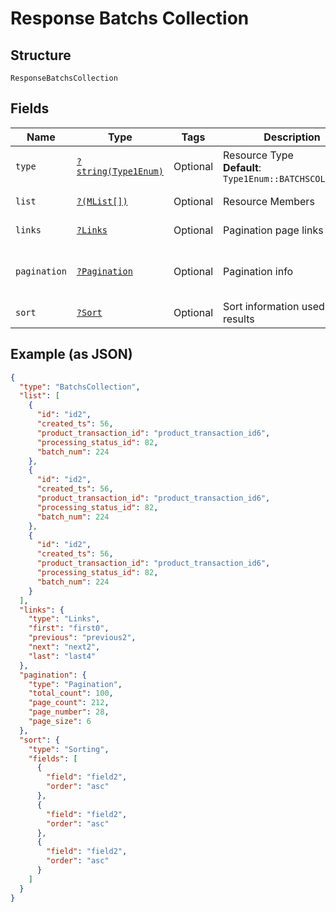 
# Response Batchs Collection

## Structure

`ResponseBatchsCollection`

## Fields

| Name | Type | Tags | Description | Getter | Setter |
|  --- | --- | --- | --- | --- | --- |
| `type` | [`?string(Type1Enum)`](../../doc/models/type-1-enum.md) | Optional | Resource Type<br>**Default**: `Type1Enum::BATCHSCOLLECTION` | getType(): ?string | setType(?string type): void |
| `list` | [`?(MList[])`](../../doc/models/m-list.md) | Optional | Resource Members | getList(): ?array | setList(?array list): void |
| `links` | [`?Links`](../../doc/models/links.md) | Optional | Pagination page links | getLinks(): ?Links | setLinks(?Links links): void |
| `pagination` | [`?Pagination`](../../doc/models/pagination.md) | Optional | Pagination info | getPagination(): ?Pagination | setPagination(?Pagination pagination): void |
| `sort` | [`?Sort`](../../doc/models/sort.md) | Optional | Sort information used on the results | getSort(): ?Sort | setSort(?Sort sort): void |

## Example (as JSON)

```json
{
  "type": "BatchsCollection",
  "list": [
    {
      "id": "id2",
      "created_ts": 56,
      "product_transaction_id": "product_transaction_id6",
      "processing_status_id": 82,
      "batch_num": 224
    },
    {
      "id": "id2",
      "created_ts": 56,
      "product_transaction_id": "product_transaction_id6",
      "processing_status_id": 82,
      "batch_num": 224
    },
    {
      "id": "id2",
      "created_ts": 56,
      "product_transaction_id": "product_transaction_id6",
      "processing_status_id": 82,
      "batch_num": 224
    }
  ],
  "links": {
    "type": "Links",
    "first": "first0",
    "previous": "previous2",
    "next": "next2",
    "last": "last4"
  },
  "pagination": {
    "type": "Pagination",
    "total_count": 100,
    "page_count": 212,
    "page_number": 28,
    "page_size": 6
  },
  "sort": {
    "type": "Sorting",
    "fields": [
      {
        "field": "field2",
        "order": "asc"
      },
      {
        "field": "field2",
        "order": "asc"
      },
      {
        "field": "field2",
        "order": "asc"
      }
    ]
  }
}
```

